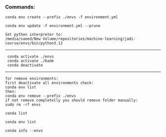### Commands:
```
conda env create --prefix ./envs -f environment.yml
```
```
conda env update -f environment.yml --prune
```
```
Set python interpreter to:  
/media/saeed/New Volume/repositories/machine-learning/jadi-course/envs/bin/python3.12
```

---
     conda activate ./envs
     conda activate ./bade
     conda deactivate
---

```
for remove environments:
first deactivate all environments check:
conda env list
then:
conda env remove --prefix ./envs
if not remove completelly you should remove folder manually:
sudo rm -rf envs
```

```
conda list
```
```
conda env list
```
```
conda info --envs
```